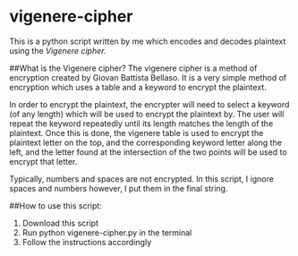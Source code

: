 # vigenere-cipher

This is a python script written by me which encodes and decodes plaintext using the _Vigenere cipher._

##What is the Vigenere cipher?
The vigenere cipher is a method of encryption created by  Giovan Battista Bellaso. It is a very simple method of encryption which uses a table and a keyword to encrypt the plaintext.

In order to encrypt the plaintext, the encrypter will need to select a keyword (of any length) which will be used to encrypt the plaintext by. The user will repeat the keyword repeatedly until its length matches the length of the plaintext. Once this is done, the vigenere table is used to encrypt the plaintext letter on the top, and the corresponding keyword letter along the left, and the letter found at the intersection of the two points will be used to encrypt that letter.

Typically, numbers and spaces are not encrypted. In this script, I ignore spaces and numbers however, I put them in the final string.

##How to use this script:
1) Download this script
2) Run python vigenere-cipher.py in the terminal
3) Follow the instructions accordingly
